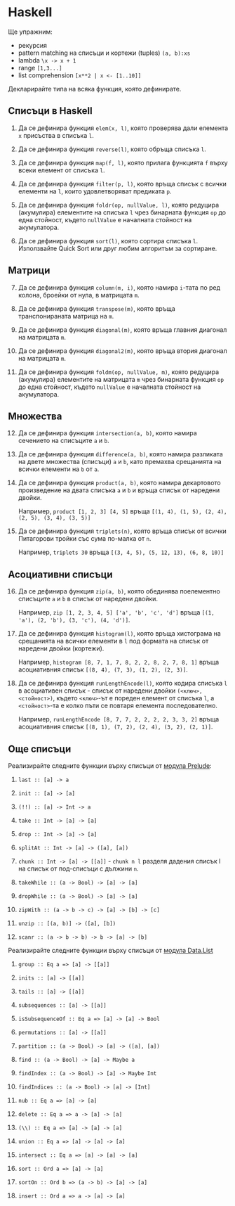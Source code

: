 Haskell
=======

Ще упражним:

- рекурсия
- pattern matching на списъци и кортежи (tuples) `(a, b):xs`
- lambda `\x -> x + 1`
- range `[1,3...]`
- list comprehension `[x**2 | x <- [1..10]]`

Декларирайте типа на всяка функция, която дефинирате.

Списъци в Haskell
-----------------

1. Да се дефинира функция `elem(x, l)`, която
проверява дали елемента `x` присъства в списъка `l`.

2. Да се дефинира функция `reverse(l)`, която обръща списъка `l`.

3. Да се дефинира функция `map(f, l)`, която
прилага функцията `f` върху всеки елемент от списъка `l`.

4. Да се дефинира функция `filter(p, l)`, която
връща списък с всички елементи на `l`, които
удовлетворяват предиката `p`.

5. Да се дефинира функция `foldr(op, nullValue, l)`, която
редуцира (акумулира) елементите на списъка `l` чрез бинарната функция `op`
до една стойност, където `nullValue` е началната стойност на акумулатора.

6. Да се дефинира функция `sort(l)`, която сортира списъка `l`.
Използвайте Quick Sort или друг любим алгоритъм за сортиране.

Матрици
-------

7. Да се дефинира функция `column(m, i)`, която
намира `i`-тата по ред колона, броейки от нула, в матрицата `m`.

8. Да се дефинира функция `transpose(m)`, която
връща транспонираната матрица на `m`.

9. Да се дефинира функция `diagonal(m)`, която
връща главния диагонал на матрицата `m`.

10. Да се дефинира функция `diagonal2(m)`, която
връща втория диагонал на матрицата `m`.

11. Да се дефинира функция `foldm(op, nullValue, m)`, която
редуцира (акумулира) елементите на матрицата `m` чрез бинарната функция `op`
до една стойност, където `nullValue` е началната стойност на акумулатора.

Множества
---------

12. Да се дефинира функция `intersection(a, b)`, която
намира сечението на списъците `a` и `b`.

13. Да се дефинира функция `difference(a, b)`, която
намира разликата на двете множества (списъци) `a` и `b`, като
премахва срещанията на всички елементи на `b` от `a`.

14. Да се дефинира функция `product(a, b)`, която
намира декартовото произведение на двата списъка `a` и `b`
и връща списък от наредени двойки.

    Например, `product [1, 2, 3] [4, 5]` връща
    `[(1, 4), (1, 5), (2, 4), (2, 5), (3, 4), (3, 5)]`

15. Да се дефинира функция `triplets(n)`, която
връща списък от всички Питагорови тройки със сума по-малка от `n`.

    Например, `triplets 30` връща `[(3, 4, 5), (5, 12, 13), (6, 8, 10)]`

Асоциативни списъци
-------------------

16. Да се дефинира функция `zip(a, b)`, която
обединява поелементно списъците `a` и `b` в списък от наредени двойки.

    Например, `zip [1, 2, 3, 4, 5] ['a', 'b', 'c', 'd']` връща
    `[(1, 'а'), (2, 'b'), (3, 'c'), (4, 'd')]`.

17. Да се дефинира функция `histogram(l)`, която
връща хистограма на срещанията на всички елементи в `l`
под формата на списък от наредени двойки (кортежи).

    Например, `histogram [8, 7, 1, 7, 8, 2, 2, 8, 2, 7, 8, 1]`
    връща асоциативния списък `[(8, 4), (7, 3), (1, 2), (2, 3)]`.

18. Да се дефинира функция `runLengthEncode(l)`, която
кодира списъка `l` в асоциативен списък - списък от наредени двойки
`(<ключ>, <стойност>)`, където `<ключ>`-ът e пореден елемент от списъка `l`, а
`<стойност>`-та е колко пъти се повтаря елемента последователно.

    Например, `runLengthEncode [8, 7, 7, 2, 2, 2, 2, 3, 3, 2]`
    връща асоциативния списък `[(8, 1), (7, 2), (2, 4), (3, 2), (2, 1)]`.

Още списъци
-----------

Реализирайте следните функции върху списъци от [модула Prelude](https://hackage.haskell.org/package/base-4.12.0.0/docs/Prelude.html#g:13):

1. `last :: [a] -> a`
1. `init :: [a] -> [a]`
1. `(!!) :: [a] -> Int -> a`

1. `take :: Int -> [a] -> [a]`
1. `drop :: Int -> [a] -> [a]`
1. `splitAt :: Int -> [a] -> ([a], [a])`
1. `chunk :: Int -> [a] -> [[a]]` - `chunk n l` разделя дадения списък l на списък от под-списъци с дължини `n`.

1. `takeWhile :: (a -> Bool) -> [a] -> [a]`
1. `dropWhile :: (a -> Bool) -> [a] -> [a]`

1. `zipWith :: (a -> b -> c) -> [a] -> [b] -> [c]`
1. `unzip :: [(a, b)] -> ([a], [b])`

1. `scanr :: (a -> b -> b) -> b -> [a] -> [b]`

Реализирайте следните функции върху списъци от [модула Data.List](https://hackage.haskell.org/package/base-4.12.0.0/docs/Data-List.html)

1. `group :: Eq a => [a] -> [[a]]`
2. `inits :: [a] -> [[a]]`
3. `tails :: [a] -> [[a]]`

4. `subsequences :: [a] -> [[a]]`
5. `isSubsequenceOf :: Eq a => [a] -> [a] -> Bool`
6. `permutations :: [a] -> [[a]]`

7. `partition :: (a -> Bool) -> [a] -> ([a], [a])`
8. `find :: (a -> Bool) -> [a] -> Maybe a`
9. `findIndex :: (a -> Bool) -> [a] -> Maybe Int`
10. `findIndices :: (a -> Bool) -> [a] -> [Int]`

11. `nub :: Eq a => [a] -> [a]`
12. `delete :: Eq a => a -> [a] -> [a]`
13. `(\\) :: Eq a => [a] -> [a] -> [a]`
14. `union :: Eq a => [a] -> [a] -> [a]`
15. `intersect :: Eq a => [a] -> [a] -> [a]`

16. `sort :: Ord a => [a] -> [a]`
17. `sortOn :: Ord b => (a -> b) -> [a] -> [a]`
18. `insert :: Ord a => a -> [a] -> [a]`
